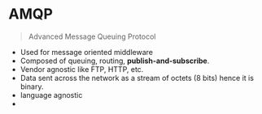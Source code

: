 # AMQP

> Advanced Message Queuing Protocol

- Used for message oriented middleware
- Composed of queuing, routing, **publish-and-subscribe**.
- Vendor agnostic like FTP, HTTP, etc.
- Data sent across the network as a stream of octets (8 bits) hence it is binary.
- language agnostic
- 